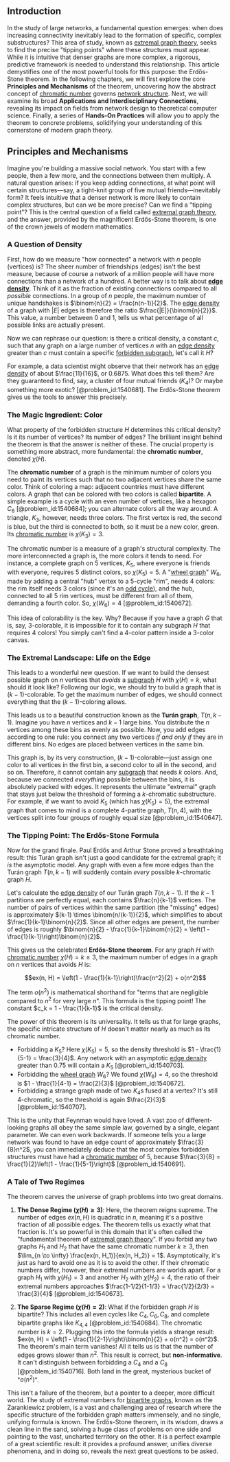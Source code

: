 ## Introduction
In the study of large networks, a fundamental question emerges: when does increasing connectivity inevitably lead to the formation of specific, complex substructures? This area of study, known as [extremal graph theory](@article_id:274640), seeks to find the precise "tipping points" where these structures must appear. While it is intuitive that denser graphs are more complex, a rigorous, predictive framework is needed to understand this relationship. This article demystifies one of the most powerful tools for this purpose: the Erdős-Stone theorem. In the following chapters, we will first explore the core **Principles and Mechanisms** of the theorem, uncovering how the abstract concept of [chromatic number](@article_id:273579) governs [network structure](@article_id:265179). Next, we will examine its broad **Applications and Interdisciplinary Connections**, revealing its impact on fields from network design to theoretical computer science. Finally, a series of **Hands-On Practices** will allow you to apply the theorem to concrete problems, solidifying your understanding of this cornerstone of modern graph theory.

## Principles and Mechanisms

Imagine you're building a massive social network. You start with a few people, then a few more, and the connections between them multiply. A natural question arises: if you keep adding connections, at what point will certain structures—say, a tight-knit group of five mutual friends—inevitably form? It feels intuitive that a denser network is more likely to contain complex structures, but can we be more precise? Can we find a "tipping point"? This is the central question of a field called [extremal graph theory](@article_id:274640), and the answer, provided by the magnificent Erdős-Stone theorem, is one of the crown jewels of modern mathematics.

### A Question of Density

First, how do we measure "how connected" a network with $n$ people (vertices) is? The sheer number of friendships (edges) isn't the best measure, because of course a network of a million people will have more connections than a network of a hundred. A better way is to talk about **[edge density](@article_id:270610)**. Think of it as the fraction of existing connections compared to all *possible* connections. In a group of $n$ people, the maximum number of unique handshakes is $\binom{n}{2} = \frac{n(n-1)}{2}$. The [edge density](@article_id:270610) of a graph with $|E|$ edges is therefore the ratio $\frac{|E|}{\binom{n}{2}}$. This value, a number between 0 and 1, tells us what percentage of all possible links are actually present.

Now we can rephrase our question: is there a critical density, a constant $c$, such that any graph on a large number of vertices $n$ with an [edge density](@article_id:270610) greater than $c$ must contain a specific [forbidden subgraph](@article_id:261309), let's call it $H$?

For example, a data scientist might observe that their network has an [edge density](@article_id:270610) of about $\frac{11}{16}$, or $0.6875$. What does this tell them? Are they guaranteed to find, say, a cluster of four mutual friends ($K_4$)? Or maybe something more exotic? [@problem_id:1540681]. The Erdős-Stone theorem gives us the tools to answer this precisely.

### The Magic Ingredient: Color

What property of the forbidden structure $H$ determines this critical density? Is it its number of vertices? Its number of edges? The brilliant insight behind the theorem is that the answer is neither of these. The crucial property is something more abstract, more fundamental: the **chromatic number**, denoted $\chi(H)$.

The **chromatic number** of a graph is the minimum number of colors you need to paint its vertices such that no two adjacent vertices share the same color. Think of coloring a map: adjacent countries must have different colors. A graph that can be colored with two colors is called **bipartite**. A simple example is a cycle with an even number of vertices, like a hexagon $C_6$ [@problem_id:1540684]; you can alternate colors all the way around. A triangle, $K_3$, however, needs three colors. The first vertex is red, the second is blue, but the third is connected to both, so it must be a new color, green. Its [chromatic number](@article_id:273579) is $\chi(K_3) = 3$.

The chromatic number is a measure of a graph's structural complexity. The more interconnected a graph is, the more colors it tends to need. For instance, a complete graph on 5 vertices, $K_5$, where everyone is friends with everyone, requires 5 distinct colors, so $\chi(K_5)=5$. A "[wheel graph](@article_id:271392)" $W_6$, made by adding a central "hub" vertex to a 5-cycle "rim", needs 4 colors: the rim itself needs 3 colors (since it's an [odd cycle](@article_id:271813)), and the hub, connected to all 5 rim vertices, must be different from all of them, demanding a fourth color. So, $\chi(W_6) = 4$ [@problem_id:1540672].

This idea of colorability is the key. Why? Because if you have a graph $G$ that is, say, 3-colorable, it is impossible for it to contain any subgraph $H$ that requires 4 colors! You simply can't find a 4-color pattern inside a 3-color canvas.

### The Extremal Landscape: Life on the Edge

This leads to a wonderful new question. If we want to build the densest possible graph on $n$ vertices that *avoids* a [subgraph](@article_id:272848) $H$ with $\chi(H)=k$, what should it look like? Following our logic, we should try to build a graph that is $(k-1)$-colorable. To get the maximum number of edges, we should connect everything that the $(k-1)$-coloring allows.

This leads us to a beautiful construction known as the **Turán graph**, $T(n, k-1)$. Imagine you have $n$ vertices and $k-1$ large bins. You distribute the $n$ vertices among these bins as evenly as possible. Now, you add edges according to one rule: you connect any two vertices *if and only if* they are in different bins. No edges are placed between vertices in the same bin.

This graph is, by its very construction, $(k-1)$-colorable—just assign one color to all vertices in the first bin, a second color to all in the second, and so on. Therefore, it cannot contain any [subgraph](@article_id:272848) that needs $k$ colors. And, because we connected *everything* possible between the bins, it is absolutely packed with edges. It represents the ultimate "extremal" graph that stays just below the threshold of forming a $k$-chromatic substructure. For example, if we want to avoid $K_5$ (which has $\chi(K_5)=5$), the extremal graph that comes to mind is a complete 4-partite graph, $T(n, 4)$, with the vertices split into four groups of roughly equal size [@problem_id:1540647].

### The Tipping Point: The Erdős-Stone Formula

Now for the grand finale. Paul Erdős and Arthur Stone proved a breathtaking result: this Turán graph isn't just a good candidate for the extremal graph; it *is* the asymptotic model. Any graph with even a few more edges than the Turán graph $T(n, k-1)$ will suddenly contain *every* possible $k$-chromatic graph $H$.

Let's calculate the [edge density](@article_id:270610) of our Turán graph $T(n, k-1)$. If the $k-1$ partitions are perfectly equal, each contains $\frac{n}{k-1}$ vertices. The number of pairs of vertices within the same partition (the "missing" edges) is approximately $(k-1) \times \binom{n/(k-1)}{2}$, which simplifies to about $\frac{1}{k-1}\binom{n}{2}$. Since all other edges are present, the number of edges is roughly $\binom{n}{2} - \frac{1}{k-1}\binom{n}{2} = \left(1 - \frac{1}{k-1}\right)\binom{n}{2}$.

This gives us the celebrated **Erdős-Stone theorem**. For any graph $H$ with [chromatic number](@article_id:273579) $\chi(H) = k \ge 3$, the maximum number of edges in a graph on $n$ vertices that avoids $H$ is:

$$ex(n, H) = \left(1 - \frac{1}{k-1}\right)\frac{n^2}{2} + o(n^2)$$

The term $o(n^2)$ is mathematical shorthand for "terms that are negligible compared to $n^2$ for very large $n$". This formula is the tipping point! The constant $c_k = 1 - \frac{1}{k-1}$ is the critical density.

The power of this theorem is its universality. It tells us that for large graphs, the specific intricate structure of $H$ doesn't matter nearly as much as its chromatic number.
- Forbidding a $K_5$? Here $\chi(K_5)=5$, so the density threshold is $1 - \frac{1}{5-1} = \frac{3}{4}$. Any network with an asymptotic [edge density](@article_id:270610) greater than $0.75$ will contain a $K_5$ [@problem_id:1540703].
- Forbidding the [wheel graph](@article_id:271392) $W_6$? We found $\chi(W_6)=4$, so the threshold is $1 - \frac{1}{4-1} = \frac{2}{3}$ [@problem_id:1540672].
- Forbidding a strange graph made of two $K_4$s fused at a vertex? It's still 4-chromatic, so the threshold is again $\frac{2}{3}$ [@problem_id:1540707].

This is the unity that Feynman would have loved. A vast zoo of different-looking graphs all obey the same simple law, governed by a single, elegant parameter. We can even work backwards. If someone tells you a large network was found to have an edge count of approximately $\frac{3}{8}n^2$, you can immediately deduce that the most complex forbidden structures must have had a [chromatic number](@article_id:273579) of 5, because $\frac{3}{8} = \frac{1}{2}\left(1 - \frac{1}{5-1}\right)$ [@problem_id:1540691].

### A Tale of Two Regimes

The theorem carves the universe of graph problems into two great domains.

1.  **The Dense Regime ($\chi(H) \ge 3$)**: Here, the theorem reigns supreme. The number of edges $ex(n,H)$ is quadratic in $n$, meaning it's a positive fraction of all possible edges. The theorem tells us exactly what that fraction is. It's so powerful in this domain that it's often called the "fundamental theorem of [extremal graph theory](@article_id:274640)". If you forbid any two graphs $H_1$ and $H_2$ that have the same chromatic number $k \ge 3$, then $\lim_{n \to \infty} \frac{ex(n, H_1)}{ex(n, H_2)} = 1$. Asymptotically, it's just as hard to avoid one as it is to avoid the other. If their chromatic numbers differ, however, their extremal numbers are worlds apart. For a graph $H_1$ with $\chi(H_1)=3$ and another $H_2$ with $\chi(H_2)=4$, the ratio of their extremal numbers approaches $\frac{1-1/2}{1-1/3} = \frac{1/2}{2/3} = \frac{3}{4}$ [@problem_id:1540673].

2.  **The Sparse Regime ($\chi(H) = 2$)**: What if the forbidden graph $H$ is bipartite? This includes all even cycles like $C_4, C_6, C_8$, and complete bipartite graphs like $K_{4,4}$ [@problem_id:1540684]. The chromatic number is $k=2$. Plugging this into the formula yields a strange result: $ex(n, H) = \left(1 - \frac{1}{2-1}\right)\binom{n}{2} + o(n^2) = o(n^2)$. The theorem's main term vanishes! All it tells us is that the number of edges grows slower than $n^2$. This result is correct, but **non-informative**. It can't distinguish between forbidding a $C_4$ and a $C_8$ [@problem_id:1540716]. Both land in the great, mysterious bucket of "$o(n^2)$".

This isn't a failure of the theorem, but a pointer to a deeper, more difficult world. The study of extremal numbers for [bipartite graphs](@article_id:261957), known as the Zarankiewicz problem, is a vast and challenging area of research where the specific structure of the forbidden graph matters immensely, and no single, unifying formula is known. The Erdős-Stone theorem, in its wisdom, draws a clean line in the sand, solving a huge class of problems on one side and pointing to the vast, uncharted territory on the other. It is a perfect example of a great scientific result: it provides a profound answer, unifies diverse phenomena, and in doing so, reveals the next great questions to be asked.